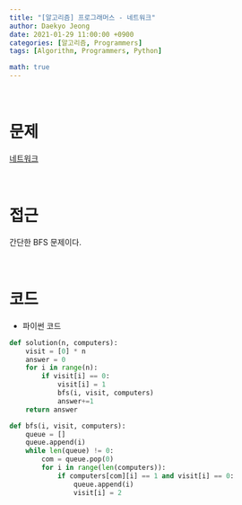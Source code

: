 ```yaml
---
title: "[알고리즘] 프로그래머스 - 네트워크"
author: Daekyo Jeong
date: 2021-01-29 11:00:00 +0900
categories: [알고리즘, Programmers]
tags: [Algorithm, Programmers, Python]

math: true
---
```


<br/>

# **문제**


[네트워크](https://programmers.co.kr/learn/courses/30/lessons/43162)

<br/>

# **접근**  

간단한 BFS 문제이다.  

<br/>

# **코드**


- 파이썬 코드   

```py
def solution(n, computers):
    visit = [0] * n
    answer = 0
    for i in range(n):
        if visit[i] == 0:
            visit[i] = 1
            bfs(i, visit, computers)
            answer+=1
    return answer

def bfs(i, visit, computers):
    queue = []
    queue.append(i)
    while len(queue) != 0:
        com = queue.pop(0)
        for i in range(len(computers)):
            if computers[com][i] == 1 and visit[i] == 0:
                queue.append(i)
                visit[i] = 2
```


<br/>
